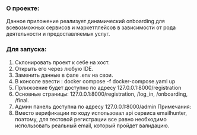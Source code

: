 ### О проекте:

Данное приложение реализует динамический onboarding для всевозможных сервисов и маркетплейсов в зависимости от  рода деятельности и предоставляемых услуг.

### Для запуска:

1. Склонировать проект к себе на хост.
2. Открыть его через любую IDE.
3. Заменить данные в фале .env на свои.
4. В консоле ввести : docker compose -f docker-compose.yaml up
5. Прлижоение будет доступно по адресу 127.0.0.1:8000/registration
6. Основные страницы: 127.0.0.1:8000/registration,
                                    /log_in,
                                    /onboarding,
                                    /final.
7. Админ панель доступна по адресу 127.0.0.1:8000/admin
Примечания:
1. Вместо верификации по коду использовал api сервиса emailhunter, поэтому, для тестовой регистрации все равно необходимо использовать реальный email, который пройдет валидацию.
   
